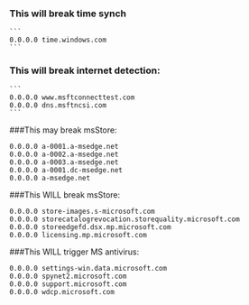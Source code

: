 ### This will break time synch
    ```
    0.0.0.0 time.windows.com
    ```
### This will break internet detection:
    ```
    0.0.0.0 www.msftconnecttest.com
    0.0.0.0 dns.msftncsi.com
    ```
###This may break msStore:
```
0.0.0.0 a-0001.a-msedge.net
0.0.0.0 a-0002.a-msedge.net
0.0.0.0 a-0003.a-msedge.net
0.0.0.0 a-0001.dc-msedge.net
0.0.0.0 a-msedge.net
```

###This WILL break msStore:
```
0.0.0.0 store-images.s-microsoft.com
0.0.0.0 storecatalogrevocation.storequality.microsoft.com
0.0.0.0 storeedgefd.dsx.mp.microsoft.com
0.0.0.0 licensing.mp.microsoft.com
```

###This WILL trigger MS antivirus:
```
0.0.0.0 settings-win.data.microsoft.com
0.0.0.0 spynet2.microsoft.com
0.0.0.0 support.microsoft.com
0.0.0.0 wdcp.microsoft.com
```
